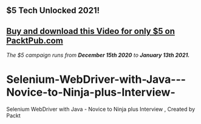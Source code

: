 ## $5 Tech Unlocked 2021!
[Buy and download this Video for only $5 on PacktPub.com](https://www.packtpub.com/product/selenium-webdriver-with-java-novice-to-ninja-plus-interview-video/9781789137194)
-----
*The $5 campaign         runs from __December 15th 2020__ to __January 13th 2021.__*

# Selenium-WebDriver-with-Java---Novice-to-Ninja-plus-Interview-
Selenium WebDriver with Java - Novice to Ninja plus Interview , Created by Packt
